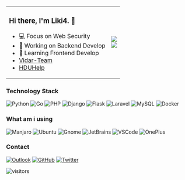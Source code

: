 <table>
<tbody>
<tr>
<td>

### Hi there, I'm Liki4. 👋

<!--
**ChrisLiKaiyuan/ChrisLiKaiyuan** is a ✨ _special_ ✨ repository because its `README.md` (this file) appears on your GitHub profile.

Here are some ideas to get you started:

- 👯 I’m looking to collaborate on ...
- 🤔 I’m looking for help with ...
- 💬 Ask me about ...
- 📫 How to reach me: ...
- 😄 Pronouns: ...
- ⚡ Fun fact: ...
  -->
- 💻️ Focus on Web Security
- 🔭 Working on Backend Develop
- 🌱 Learning Frontend Develop
- [Vidar-Team](https://github.com/orgs/vidar-team/)
- [HDUHelp](https://github.com/orgs/hduhelp)

</td>
<td>
  <img src="https://github-readme-stats.vercel.app/api?username=ChrisLiKaiyuan&show_icons=true&count_private=true">
  <br>
  <img src="https://github-readme-stats.vercel.app/api/top-langs/?username=ChrisLiKaiyuan&layout=compact">
</td>
</tr>
</tbody>

</table>

### Technology Stack

![Python](https://img.shields.io/badge/python-%233776AB.svg?&style=for-the-badge&logo=python&logoColor=white)
![Go](https://img.shields.io/badge/go-%2300ADD8.svg?&style=for-the-badge&logo=go&logoColor=white)
![PHP](https://img.shields.io/badge/php-%23777bb4.svg?&style=for-the-badge&logo=php&logoColor=white)
![Django](https://img.shields.io/badge/django-%23092E20.svg?&style=for-the-badge&logo=django&logoColor=white)
![Flask](https://img.shields.io/badge/flask-%23000000.svg?&style=for-the-badge&logo=flask&logoColor=white)
![Laravel](https://img.shields.io/badge/laravel-%23FF2D20.svg?&style=for-the-badge&logo=laravel&logoColor=white)
![MySQL](https://img.shields.io/badge/mysql-%234479A1.svg?&style=for-the-badge&logo=mysql&logoColor=white)
![Docker](https://img.shields.io/badge/docker-%232496ED.svg?&style=for-the-badge&logo=docker&logoColor=white)

### What am i using

![Manjaro](https://img.shields.io/badge/manjaro-%2335BF5C.svg?&style=for-the-badge&logo=manjaro&logoColor=white)
![Ubuntu](https://img.shields.io/badge/ubuntu-%23E95420.svg?&style=for-the-badge&logo=ubuntu&logoColor=white)
![Gnome](https://img.shields.io/badge/gnome-%234A86CF.svg?&style=for-the-badge&logo=gnome&logoColor=white)
![JetBrains](https://img.shields.io/badge/jetbrains-%23000000.svg?&style=for-the-badge&logo=jetbrains&logoColor=white)
![VSCode](https://img.shields.io/badge/vscode-%23007ACC.svg?&style=for-the-badge&logo=visual-studio-code&logoColor=white)
![OnePlus](https://img.shields.io/badge/oneplus-%23F5010C.svg?&style=for-the-badge&logo=oneplus&logoColor=white)

### Contact

[![Outlook](https://img.shields.io/badge/outlook-0078D4?&style=for-the-badge&logo=outlook&logoColor=white)](mailto:chrislikaiyuan@outlook.com)
[![GitHub](https://img.shields.io/badge/github-%23100000.svg?&style=for-the-badge&logo=github&logoColor=white)](https://github.com/ChrisLiKaiyuan)
[![Twitter](https://img.shields.io/badge/twitter-%231DA1F2.svg?&style=for-the-badge&logo=twitter&logoColor=white)](https://twitter.com/Liki4Switch)

![visitors](https://visitor-badge.laobi.icu/badge?page_id=ChrisLiKaiyuan)
